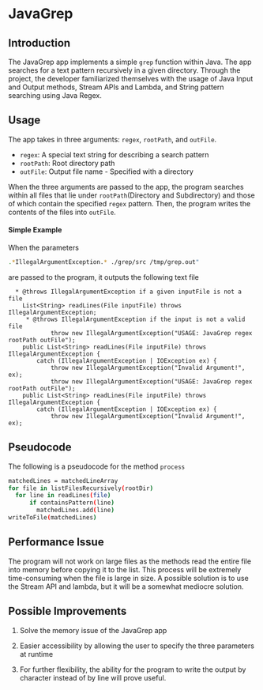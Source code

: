 # JavaGrep

## Introduction
The JavaGrep app implements a simple `grep` function within Java. The app searches for a text pattern recursively
in a given directory. Through the project, the developer familiarized themselves with the usage of 
Java Input and Output methods, Stream APIs and Lambda, and String pattern searching using Java Regex.

## Usage
The app takes in three arguments: `regex`, `rootPath`, and `outFile`.
* `regex`: A special text string for describing a search pattern
* `rootPath`: Root directory path 
* `outFile`: Output file name - Specified with a directory

When the three arguments are passed to the app, the program searches within all files that lie under 
`rootPath`(Directory and Subdirectory) and those of which contain the specified `regex` pattern. Then,
the program writes the contents of the files into `outFile`.

#### Simple Example
When the parameters 
```bash
.*IllegalArgumentException.* ./grep/src /tmp/grep.out"
```
are passed to the program, it outputs the following text file
```text
  * @throws IllegalArgumentException if a given inputFile is not a file
    List<String> readLines(File inputFile) throws IllegalArgumentException;
     * @throws IllegalArgumentException if the input is not a valid file
            throw new IllegalArgumentException("USAGE: JavaGrep regex rootPath outFile");
    public List<String> readLines(File inputFile) throws IllegalArgumentException {
        catch (IllegalArgumentException | IOException ex) {
            throw new IllegalArgumentException("Invalid Argument!", ex);
            throw new IllegalArgumentException("USAGE: JavaGrep regex rootPath outFile");
    public List<String> readLines(File inputFile) throws IllegalArgumentException {
        catch (IllegalArgumentException | IOException ex) {
            throw new IllegalArgumentException("Invalid Argument!", ex);
```

## Pseudocode
The following is a pseudocode for the method `process`
```bash
matchedLines = matchedLineArray
for file in listFilesRecursively(rootDir)
  for line in readLines(file)
      if containsPattern(line)
        matchedLines.add(line)
writeToFile(matchedLines)
```

## Performance Issue
The program will not work on large files as the methods read the entire file into memory before copying it to the list. This process will be extremely time-consuming when the file is large in size. 
A possible solution is to use the Stream API and lambda, but it will be a somewhat mediocre solution.

## Possible Improvements
1. Solve the memory issue of the JavaGrep app

2. Easier accessibility by allowing the user to specify the three parameters at runtime

3. For further flexibility, the ability for the program to write the output by character instead of by line
will prove useful.